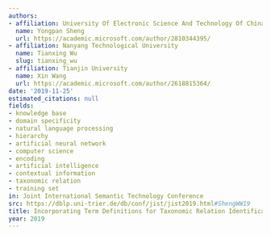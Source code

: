 ```yaml
---
authors:
- affiliation: University Of Electronic Science And Technology Of China
  name: Yongpan Sheng
  url: https://academic.microsoft.com/author/2810344395/
- affiliation: Nanyang Technological University
  name: Tianxing Wu
  slug: tianxing_wu
- affiliation: Tianjin University
  name: Xin Wang
  url: https://academic.microsoft.com/author/2618815364/
date: '2019-11-25'
estimated_citations: null
fields:
- knowledge base
- domain specificity
- natural language processing
- hierarchy
- artificial neural network
- computer science
- encoding
- artificial intelligence
- contextual information
- taxonomic relation
- training set
in: Joint International Semantic Technology Conference
src: https://dblp.uni-trier.de/db/conf/jist/jist2019.html#ShengWW19
title: Incorporating Term Definitions for Taxonomic Relation Identification
year: 2019
---
```

